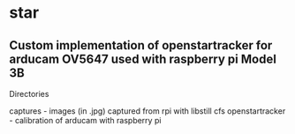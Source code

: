 # star

## Custom implementation of openstartracker for arducam OV5647 used with raspberry pi Model 3B

Directories

captures - images (in .jpg) captured from rpi with libstill
cfs openstartracker - calibration of arducam with raspberry pi 


